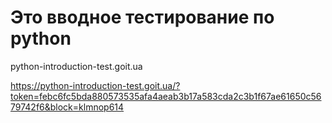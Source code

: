 # Это вводное тестирование по python

python-introduction-test.goit.ua

https://python-introduction-test.goit.ua/?token=febc6fc5bda880573535afa4aeab3b17a583cda2c3b1f67ae61650c5679742f6&block=klmnop614
